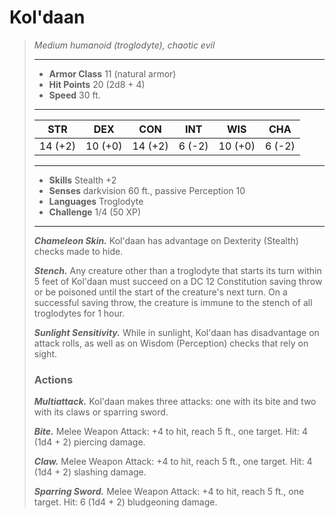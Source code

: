 # Kol'daan
>*Medium humanoid (troglodyte), chaotic evil*
>___
>- **Armor Class** 11 (natural armor)
>- **Hit Points** 20 (2d8 + 4)
>- **Speed** 30 ft.
>___
>|STR|DEX|CON|INT|WIS|CHA|
>|:---:|:---:|:---:|:---:|:---:|:---:|
>|14 (+2)|10 (+0)|14 (+2)|6 (-2)|10 (+0)|6 (-2)|
>___
>- **Skills** Stealth +2
>- **Senses** darkvision 60 ft., passive Perception 10
>- **Languages** Troglodyte
>- **Challenge** 1/4 (50 XP)
>___
>***Chameleon Skin.*** Kol'daan has advantage on Dexterity (Stealth) checks made to hide.  
>
>***Stench.*** Any creature other than a troglodyte that starts its turn within 5 feet of Kol'daan must succeed on a DC 12 Constitution saving throw or be poisoned until the start of the creature's next turn. On a successful saving throw, the creature is immune to the stench of all troglodytes for 1 hour.  
>
>***Sunlight Sensitivity.*** While in sunlight, Kol'daan has disadvantage on attack rolls, as well as on Wisdom (Perception) checks that rely on sight.  
>
>### Actions
>***Multiattack.*** Kol'daan makes three attacks: one with its bite and two with its claws or sparring sword.  
>
>***Bite.*** Melee Weapon Attack: +4 to hit, reach 5 ft., one target. Hit: 4 (1d4 + 2) piercing damage.  
>
>***Claw.*** Melee Weapon Attack: +4 to hit, reach 5 ft., one target. Hit: 4 (1d4 + 2) slashing damage.  
>
>***Sparring Sword.*** Melee Weapon Attack: +4 to hit, reach 5 ft., one target. Hit: 6 (1d4 + 2) bludgeoning damage.